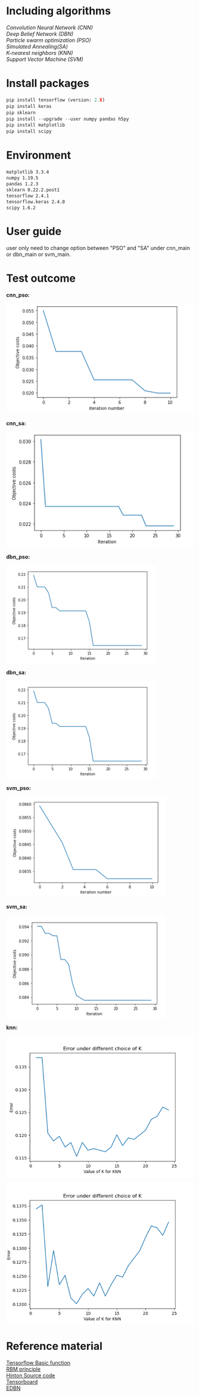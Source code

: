 # Including algorithms
*Convolution Neural Network (CNN)*</br>
*Deep Belief Network (DBN)*  </br>
*Particle swarm optimization (PSO)*  </br>
*Simulated Annealing(SA)*  </br>
*K-nearest neighbors  (KNN)*  </br>
*Support Vector Machine (SVM)*  </br>

# Install packages
```python
pip install tensorflow (version: 2.X)
pip install keras
pip sklearn
pip install --upgrade --user numpy pandas h5py
pip install matplotlib
pip install scipy
```
# Environment
```
matplotlib 3.3.4
numpy 1.19.5
pandas 1.2.3
sklearn 0.22.2.post1
tensorflow 2.4.1
tensorflow.keras 2.4.0
scipy 1.6.2
```
# User guide

user only need to change option between "PSO" and "SA" under cnn_main or dbn_main or svm_main. 

# Test outcome

**cnn_pso:**

![cnn_pso-w50](https://github.com/Deep-learning-tool-box-development/tool_Box/blob/main/image/cnn_pso.png)

**cnn_sa:**

![cnn_sa-w50](https://github.com/Deep-learning-tool-box-development/tool_Box/blob/main/image/cnn_sa.png)

**dbn_pso:**

![dbn_pso-50](https://github.com/Deep-learning-tool-box-development/tool_Box/blob/main/image/DBN%2BSA.png)

**dbn_sa:**

![dbn_sa](https://github.com/Deep-learning-tool-box-development/tool_Box/blob/main/image/DBN%2BSA.png)

**svm_pso:**

![svm_pso](https://github.com/Deep-learning-tool-box-development/tool_Box/blob/main/image/SVM%2Bpso.png)

**svm_sa:**

![svm_sa](https://github.com/Deep-learning-tool-box-development/tool_Box/blob/main/image/SVM%2BSA.png)

**knn:**

![knn_fft_distance](https://github.com/Deep-learning-tool-box-development/tool_Box/blob/main/image/knn_fft_distance.png)

![knn_fft_uniform](https://github.com/Deep-learning-tool-box-development/tool_Box/blob/main/image/knn_fft_uniform.png)

# Reference material

[Tensorflow Basic function](http://www.cnblogs.com/wuzhitj/p/6431381.html)</br>
[RBM principle](https://blog.csdn.net/itplus/article/details/19168937)</br>
[Hinton Source code](http://www.cs.toronto.edu/~hinton/MatlabForSciencePaper.html)</br>
[Tensorboard](https://blog.csdn.net/sinat_33761963/article/details/62433234) </br>
[EDBN](https://www.sciencedirect.com/science/article/pii/S0019057819302903?via%3Dihub)
